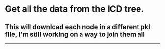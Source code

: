 <h1>Get all the data from the ICD tree.</h1>

## This will download each node in a different pkl file, I'm still working on a way to join them all

---

